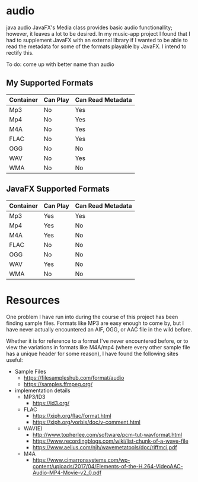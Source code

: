 # audio
java audio
JavaFX's Media class provides basic audio functionallity; however, it leaves a lot to be desired. In my music-app project I found that I had to supplement JavaFX with an external library if I wanted to be able to read the metadata for some of the formats playable by JavaFX. I intend to rectify this.

To do: come up with better name than audio

## My Supported Formats
| Container | Can Play | Can Read Metadata |
| :- | :- | :- |
| Mp3 | No | Yes |
| Mp4 | No | Yes |
| M4A | No | Yes |
| FLAC | No | Yes |
| OGG| No | No |
| WAV | No | Yes |
| WMA | No | No |

## JavaFX Supported Formats
| Container | Can Play | Can Read Metadata |
| :- | :- | :- |
| Mp3 | Yes | Yes |
| Mp4 | Yes | No |
| M4A | Yes | No |
| FLAC | No | No |
| OGG| No | No |
| WAV | Yes | No |
| WMA | No | No |

# Resources
One problem I have run into during the course of this project has been finding sample files. Formats like MP3 are easy enough to come by, but I have never actually encountered an AIF, OGG, or AAC file in the wild before. 

Whether it is for reference to a format I've never encountered before, or to view the variations in formats like M4A/mp4 (where every other sample file has a unique header for some reason), I have found the following sites useful:
* Sample Files
  * https://filesampleshub.com/format/audio
  * https://samples.ffmpeg.org/
* implementation details
  * MP3/ID3
    * https://id3.org/
  * FLAC
    * https://xiph.org/flac/format.html
    * https://xiph.org/vorbis/doc/v-comment.html
  * WAV(E)
    * http://www.topherlee.com/software/pcm-tut-wavformat.html
    * https://www.recordingblogs.com/wiki/list-chunk-of-a-wave-file
    * https://www.aelius.com/njh/wavemetatools/doc/riffmci.pdf
  * M4A
    * https://www.cimarronsystems.com/wp-content/uploads/2017/04/Elements-of-the-H.264-VideoAAC-Audio-MP4-Movie-v2_0.pdf
